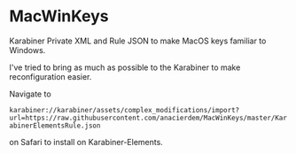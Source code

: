 # MacWinKeys

Karabiner Private XML and Rule JSON to make MacOS keys familiar to Windows.

I've tried to bring as much as possible to the Karabiner to make reconfiguration easier.

Navigate to 

`karabiner://karabiner/assets/complex_modifications/import?url=https://raw.githubusercontent.com/anacierdem/MacWinKeys/master/KarabinerElementsRule.json`

on Safari to install on Karabiner-Elements.
